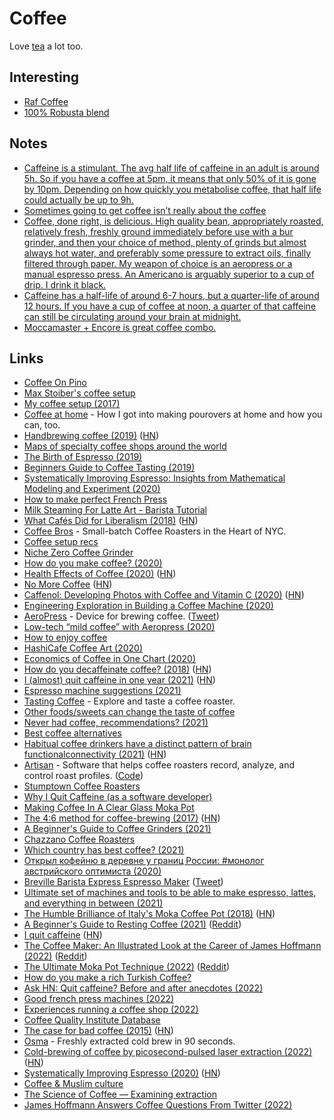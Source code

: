 # Coffee

Love [tea](tea.md) a lot too.

## Interesting

- [Raf Coffee](https://www.baristainstitute.com/blog/oksana-shaposhnikova/september-2020/raf-coffee-what-it-and-how-make-it)
- [100% Robusta blend](https://news.ycombinator.com/item?id=31538579)

## Notes

- [Caffeine is a stimulant. The avg half life of caffeine in an adult is around 5h. So if you have a coffee at 5pm, it means that only 50% of it is gone by 10pm. Depending on how quickly you metabolise coffee, that half life could actually be up to 9h.](https://twitter.com/m_franceschetti/status/1378402354316328968)
- [Sometimes going to get coffee isn’t really about the coffee](https://twitter.com/cnstntnnn/status/1381267903044059141)
- [Coffee, done right, is delicious. High quality bean, appropriately roasted, relatively fresh, freshly ground immediately before use with a bur grinder, and then your choice of method, plenty of grinds but almost always hot water, and preferably some pressure to extract oils, finally filtered through paper. My weapon of choice is an aeropress or a manual espresso press. An Americano is arguably superior to a cup of drip. I drink it black.](https://news.ycombinator.com/item?id=26987526)
- [Caffeine has a half-life of around 6-7 hours, but a quarter-life of around 12 hours. If you have a cup of coffee at noon, a quarter of that caffeine can still be circulating around your brain at midnight.](https://news.ycombinator.com/item?id=29413754)
- [Moccamaster + Encore is great coffee combo.](https://twitter.com/fatih/status/1470364939965673481)

## Links

- [Coffee On Pino](http://grimgrains.com/#coffee)
- [Max Stoiber's coffee setup](https://github.com/mxstbr/ama/issues/46)
- [My coffee setup (2017)](https://random.qmx.me/posts/2017/01/31/my-coffee-setup/)
- [Coffee at home](https://www.katfukui.com/coffee/) - How I got into making pourovers at home and how you can, too.
- [Handbrewing coffee (2019)](https://quanttype.net/posts/2019-03-06-handbrewing-coffee.html) ([HN](https://news.ycombinator.com/item?id=19326663))
- [Maps of specialty coffee shops around the world](https://thirdwavenearme.com/)
- [The Birth of Espresso (2019)](https://www.youtube.com/watch?v=I8uStVXNf0M)
- [Beginners Guide to Coffee Tasting (2019)](https://www.youtube.com/watch?v=kEZZCQTSSAg)
- [Systematically Improving Espresso: Insights from Mathematical Modeling and Experiment (2020)](<https://www.cell.com/matter/fulltext/S2590-2385(19)30410-2>)
- [How to make perfect French Press](https://www.peets.com/learn/how-to-brew-french-press)
- [Milk Steaming For Latte Art - Barista Tutorial](https://www.youtube.com/watch?v=6YMgB61WyvE)
- [What Cafés Did for Liberalism (2018)](https://www.newyorker.com/magazine/2018/12/24/what-cafes-did-for-liberalism) ([HN](https://news.ycombinator.com/item?id=22999128))
- [Coffee Bros](https://coffeebros.com/) - Small-batch Coffee Roasters in the Heart of NYC.
- [Coffee setup recs](https://twitter.com/delk/status/1264201555466543106)
- [Niche Zero Coffee Grinder](https://www.nichecoffee.co.uk/)
- [How do you make coffee? (2020)](https://www.reddit.com/r/minimalism/comments/h7lr7a/how_do_you_make_coffee/)
- [Health Effects of Coffee (2020)](https://www.mdpi.com/2072-6643/12/6/1842) ([HN](https://news.ycombinator.com/item?id=23599221))
- [No More Coffee](https://jayriverlong.github.io/2020/06/30/coffee.html) ([HN](https://news.ycombinator.com/item?id=23708204))
- [Caffenol: Developing Photos with Coffee and Vitamin C (2020)](https://www.youtube.com/watch?v=9bhOtTUtPhg) ([HN](https://news.ycombinator.com/item?id=23761554))
- [Engineering Exploration in Building a Coffee Machine (2020)](https://medium.com/@smithxlabs/breaking-new-grounds-an-engineering-exploration-in-building-a-coffee-machine-part-i-b24e42b3c480)
- [AeroPress](https://aeropress.com/) - Device for brewing coffee. ([Tweet](https://twitter.com/awilkinson/status/1466823229549342720))
- [Low-tech “mild coffee” with Aeropress (2020)](https://blog.project-insanity.org/2020/10/09/low-tech-mild-coffee-with-aeropress/)
- [How to enjoy coffee](https://psyche.co/guides/good-coffee-is-like-a-fine-wine-start-with-high-quality-beans)
- [HashiCafe Coffee Art (2020)](https://www.youtube.com/watch?v=dWNv_XDR0zg)
- [Economics of Coffee in One Chart (2020)](https://www.visualcapitalist.com/the-economics-of-coffee-in-one-chart/)
- [How do you decaffeinate coffee? (2018)](https://www.bbc.com/future/article/20180917-how-do-you-decaffeinate-coffee) ([HN](https://news.ycombinator.com/item?id=24941070))
- [I (almost) quit caffeine in one year (2021)](https://www.wints.org/blog/2021.01.04/) ([HN](https://news.ycombinator.com/item?id=25642182))
- [Espresso machine suggestions (2021)](https://twitter.com/MylesBorins/status/1349945730853531657)
- [Tasting Coffee](https://tasting.coffee/) - Explore and taste a coffee roaster.
- [Other foods/sweets can change the taste of coffee](https://www.reddit.com/r/Coffee/comments/lxlk5g/today_i_realized_how_much_other_foodssweets_can/)
- [Never had coffee, recommendations? (2021)](https://www.reddit.com/r/Coffee/comments/mevhix/never_had_coffee_recommendations/)
- [Best coffee alternatives](https://twitter.com/benjitaylor/status/1378757809592930304)
- [Habitual coffee drinkers have a distinct pattern of brain functionalconnectivity (2021)](https://www.nature.com/articles/s41380-021-01075-4) ([HN](https://news.ycombinator.com/item?id=26987526))
- [Artisan](https://artisan-scope.org/) - Software that helps coffee roasters record, analyze, and control roast profiles. ([Code](https://github.com/artisan-roaster-scope/artisan))
- [Stumptown Coffee Roasters](https://www.stumptowncoffee.com/)
- [Why I Quit Caffeine (as a software developer)](https://www.youtube.com/watch?v=Guk29oT7c5M)
- [Making Coffee In A Clear Glass Moka Pot](https://www.youtube.com/watch?v=c7FoqR9oCfI)
- [The 4:6 method for coffee-brewing (2017)](https://www.youtube.com/watch?v=wmCW8xSWGZY) ([HN](https://news.ycombinator.com/item?id=27354789))
- [A Beginner's Guide to Coffee Grinders (2021)](https://www.youtube.com/watch?v=bgjvLQu5NlE)
- [Chazzano Coffee Roasters](https://chazzano-coffee-roasters.square.site/)
- [Which country has best coffee? (2021)](https://twitter.com/PaulSkallas/status/1445898250783891456)
- [Открыл кофейню в деревне у границ России: #монолог австрийского оптимиста (2020)](https://www.youtube.com/watch?v=4Qqj0PnHIEI)
- [Breville Barista Express Espresso Maker](https://www.gearpatrol.com/deals/a557390/breville-barista-express-espresso-machine-deal/) ([Tweet](https://twitter.com/einarvollset/status/1450325845097140227))
- [Ultimate set of machines and tools to be able to make espresso, lattes, and everything in between (2021)](https://twitter.com/patrick_oshag/status/1457346856254586885)
- [The Humble Brilliance of Italy's Moka Coffee Pot (2018)](https://www.atlasobscura.com/articles/make-coffee-moka-pot) ([HN](https://news.ycombinator.com/item?id=29347665))
- [A Beginner's Guide to Resting Coffee (2021)](https://www.youtube.com/watch?v=_Py8JOi3REg) ([Reddit](https://www.reddit.com/r/Coffee/comments/rrdmk1/james_hoffmann_a_beginners_guide_to_resting_coffee/))
- [I quit caffeine](https://keygen.sh/blog/i-quit/) ([HN](https://news.ycombinator.com/item?id=29879052))
- [The Coffee Maker: An Illustrated Look at the Career of James Hoffmann (2022)](https://www.nytimes.com/2022/01/18/dining/james-hoffmann-coffee.html) ([Reddit](https://www.reddit.com/r/Coffee/comments/s79aa1/nytimes_the_coffee_maker_an_illustrated_look_at/))
- [The Ultimate Moka Pot Technique (2022)](https://www.youtube.com/watch?v=BfDLoIvb0w4) ([Reddit](https://www.reddit.com/r/Coffee/comments/setb3c/the_ultimate_moka_pot_technique_episode_3_james/))
- [How do you make a rich Turkish Coffee?](https://www.reddit.com/r/Coffee/comments/sqrs10/people_of_turkey_how_do_you_make_a_really_rich/)
- [Ask HN: Quit caffeine? Before and after anecdotes (2022)](https://news.ycombinator.com/item?id=30400121)
- [Good french press machines (2022)](https://twitter.com/codebytere/status/1507652665714618371)
- [Experiences running a coffee shop (2022)](https://www.reddit.com/r/AskMenOver30/comments/uhqtfa/whats_your_experience_running_a_cofffe_shop/)
- [Coffee Quality Institute Database](https://github.com/jldbc/coffee-quality-database)
- [The case for bad coffee (2015)](https://www.seriouseats.com/the-case-for-bad-coffee) ([HN](https://news.ycombinator.com/item?id=32130906))
- [Osma](https://drinkosma.com/) - Freshly extracted cold brew in 90 seconds.
- [Cold-brewing of coffee by picosecond-pulsed laser extraction (2022)](https://www.nature.com/articles/s41538-022-00134-6) ([HN](https://news.ycombinator.com/item?id=32190966))
- [Systematically Improving Espresso (2020)](<https://www.cell.com/matter/pdf/S2590-2385(19)30410-2.pdf>) ([HN](https://news.ycombinator.com/item?id=32992128))
- [Coffee & Muslim culture](https://twitter.com/BaytAlFann/status/1576145854515146753)
- [The Science of Coffee — Examining extraction](https://tylercipriani.com/coffee-extract/)
- [James Hoffmann Answers Coffee Questions From Twitter (2022)](https://www.youtube.com/watch?v=pjJqOgFyCxI)
